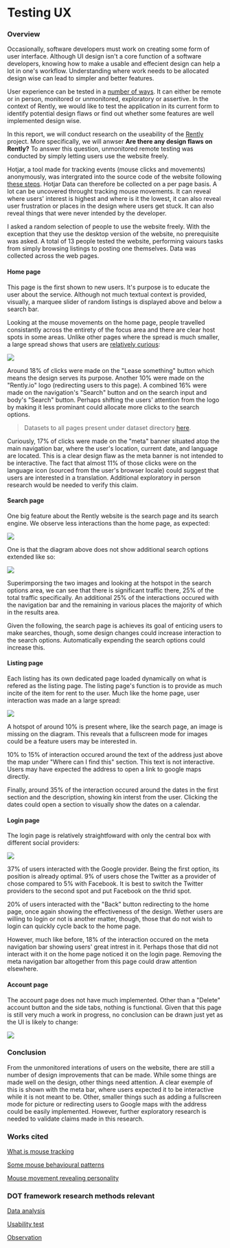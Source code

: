 # Testing UX

### Overview
Occasionally, software developers must work on creating some form of user interface. Although UI design isn't a core function of a software developers, knowing how to make a usable and effecient design can help a lot in one's workflow. Understanding where work needs to be allocated design wise can lead to simpler and better features.

User experience can be tested in a [number of ways](https://www.hotjar.com/usability-testing/methods/). It can either be remote or in person, monitored or unmonitored, exploratory or assertive. In the context of Rently, we would like to test the application in its current form to identify potential design flaws or find out whether some features are well implemented design wise.

In this report, we will conduct research on the useability of the [Rently](https://github.com/rently-io) project. More specifically, we will anwser **Are there any design flaws on Rently?** To answer this question, unmonitored remote testing was conducted by simply letting users use the website freely.

Hotjar, a tool made for tracking events (mouse clicks and movements) anonymously, was intergrated into the source code of the website following [these steps](https://help.hotjar.com/hc/en-us/articles/115009336727-How-to-Install-your-Hotjar-Tracking-Code). Hotjar  Data can therefore be collected on a per page basis. A lot can be uncovered throught tracking mouse movements. It can reveal where users' interest is highest and where is it the lowest, it can also reveal user frustration or places in the design where users get stuck. It can also reveal things that were never intended by the developer. 

I asked a random selection of people to use the website freely. With the exception that they use the desktop version of the website, no prerequisite was asked. A total of 13 people tested the website, performing vaiours tasks from simply browsing listings to posting one themselves. Data was collected across the web pages.

#### Home page
This page is the first shown to new users. It's purpose is to educate the user about the service. Although not much textual context is provided, visually, a marquee slider of random listings is displayed above and below a search bar.

Looking at the mouse movements on the home page, people travelled consistantly across the entirety of the focus area and there are clear host spots in some areas. Unlike other pages where the spread is much smaller, a large spread shows that users are [relatively curious](https://cpb-us-w2.wpmucdn.com/voices.uchicago.edu/dist/d/1690/files/2017/01/MouseTracking_Personality_Preprint.pdf):

![](https://i.imgur.com/38AUB0l.jpg)

Around 18% of clicks were made on the "Lease something" button which means the design serves its purpose. Another 10% were made on the "Rently.io" logo (redirecting users to this page). A combined 16% were made on the navigation's "Search" button and on the search input and body's "Search" button. Perhaps shifting the users' attention from the logo by making it less prominant could allocate more clicks to the search options.

> Datasets to all pages present under dataset directory [here](https://github.com/greffgreff/semester-content/tree/main/datasets).

Curiously, 17% of clicks were made on the "meta" banner situated atop the main navigation bar, where the user's location, current date, and language are located. This is a clear design flaw as the meta banner is not intended to be interactive. The fact that almost 11% of those clicks were on the language icon (sourced from the user's browser locale) could suggest that users are interested in a translation. Additional exploratory in person research would be needed to verify this claim.

#### Search page
One big feature about the Rently website is the search page and its search engine. We observe less interactions than the home page, as expected:

![](https://i.imgur.com/xwD7a2o.jpg?1)

One is that the diagram above does not show additional search options extended like so:

![](https://i.imgur.com/EhF5NOC.png)

Superimporsing the two images and looking at the hotspot in the search options area, we can see that there is significant traffic there, 25% of the total traffic specifically. An additional 25% of the interactions occured with the navigation bar and the remaining in various places the majority of which in the results area. 

Given the following, the search page is achieves its goal of enticing users to make searches, though, some design changes could increase interaction to the search options. Automatically expending the search options could increase this.

#### Listing page
Each listing has its own dedicated page loaded dynamically on what is refered as the listing page. The listing page's function is to provide as much incite of the item for rent to the user. Much like the home page, user interaction was made an a large spread:

![](https://i.imgur.com/bMkoB62.jpg)

A hotspot of around 10% is present where, like the search page, an image is missing on the diagram. This reveals that a fullscreen mode for images could be a feature users may be interested in.

10% to 15% of interaction occured around the text of the address just above the map under "Where can I find this" section. This text is not interactive. Users may have expected the address to open a link to google maps directly. 

Finally, around 35% of the interaction occured around the dates in the first section and the description, showing kin interst from the user. Clicking the dates could open a section to visually show the dates on a calendar.

#### Login page
The login page is relatively straightfoward with only the central box with different social providers:

![](https://i.imgur.com/iAbBD5X.jpg)

37% of users interacted with the Google provider. Being the first option, its position is already optimal. 9% of users chose the Twitter as a provider of chose compared to 5% with Facebook. It is best to switch the Twitter providers to the second spot and put Facebook on the thrid spot.

20% of users interacted with the "Back" button redirecting to the home page, once again showing the effectiveness of the design. Wether users are willing to login or not is another matter, though, those that do not wish to login can quickly cycle back to the home page. 

However, much like before, 18% of the interaction occured on the meta navigation bar showing users' great intrest in it. Perhaps those that did not interact with it on the home page noticed it on the login page. Removing the meta navigation bar altogether from this page could draw attention elsewhere.

#### Account page
The account page does not have much implemented. Other than a "Delete" account button and the side tabs, nothing is functional. Given that this page is still very much a work in progress, no conclusion can be drawn just yet as the UI is likely to change:

![](https://i.imgur.com/99hQuSZ.jpg)

### Conclusion
From the unmonitored interations of users on the website, there are still a number of design improvements that can be made. While some things are made well on the design, other things need attention. A clear exemple of this is shown with the meta bar, where users expected it to be interactive while it is not meant to be. Other, smaller things such as adding a fullscreen mode for picture or redirecting users to Google maps with the address could be easily implemented. However, further exploratory research is needed to validate claims made in this research.

### Works cited

[What is mouse tracking](https://bootcamp.uxdesign.cc/mouse-tracking-what-it-is-and-how-to-use-to-understand-user-behaviour-30180e6da44c)

[Some mouse behavioural patterns](https://www.trymyui.com/blog/2016/10/28/mouse-movement-patterns-and-user-frustration/)

[Mouse movement revealing personality](https://cpb-us-w2.wpmucdn.com/voices.uchicago.edu/dist/d/1690/files/2017/01/MouseTracking_Personality_Preprint.pdf)

### DOT framework research methods relevant
[Data analysis](https://ictresearchmethods.nl/Data_analytics)

[Usability test](https://ictresearchmethods.nl/Usability_testing)

[Observation](https://ictresearchmethods.nl/Observation)


